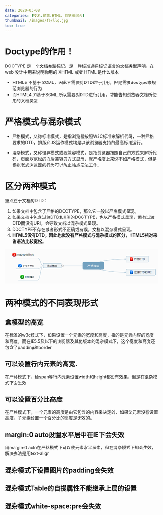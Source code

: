 ```yaml
---
date: 2020-03-08
categories: [技术,前端,HTML、浏览器综合]
thumbnail: /images/fe/llq.jpg
toc: true
---
```


# Doctype的作用！
DOCTYPE 是一个文档类型标记，是一种标准通用标记语言的文档类型声明，在 web 设计中用来说明你用的 XHTML 或者 HTML 是什么版本

- HTML5 不基于 SGML，因此不需要对DTD进行引用，但是需要doctype来规范浏览器的行为
- 而HTML4.01基于SGML,所以需要对DTD进行引用，才能告知浏览器文档所使用的文档类型

<!--more-->

# 严格模式与混杂模式
- 严格模式，又称标准模式，是指浏览器按照W3C标准来解析代码，一种严格要求的DTD，排版和JS运作模式均是以该浏览器支持的最高标准运行。

- 混杂模式，又称怪异模式或者兼容模式，是指浏览器按照自己的方式来解析代码，页面以宽松的向后兼容的方式显示，就严格度上来说不如严格模式，但是模拟老式浏览器的行为可以防止站点无法工作。

# 区分两种模式
重点在于文档的DTD：
1. 如果文档中包含了严格的DOCTYPE，那么它一般以严格模式呈现。
2. 如果文档中包含过渡DTD和URI的DOCTYPE，也以严格模式呈现，但有过渡DTD而没有URI，会导致文档以混杂模式呈现。
3. DOCTYPE不存在或者形式不正确或有误，文档以混杂模式呈现。
4. **HTML5没有DTD，因此也就没有严格模式与混杂模式的区分，HTML5相对来说语法比较宽松**。

![](/images/assets/20200308170317376.png)
# 两种模式的不同表现形式
## 盒模型的高宽
在标准的w3c模式下，如果设置一个元素的宽度和高度，指的是元素内容的宽度和高度。而在IE5.5及以下的浏览器及其他版本的混杂模式下，这个宽度和高度还包含了padding和border

## 可以设置行内元素的高宽.
在严格模式下，给span等行内元素设置width和height都没有效果，但是在混杂模式下会生效

## 可以设置百分比高度
在严格模式下，一个元素的高度是由它包含的内容来决定的，如果父元素没有设置高度，子元素设置一个百分比的高度是无效的。

## margin:0 auto设置水平居中在IE下会失效
用margin:0 auto在严格模式下可以使元素水平居中，但在混杂模式下却会失效，解决办法是用text-align

## 混杂模式下设置图片的padding会失效
## 混杂模式Table的自提属性不能继承上层的设置
## 混杂模式white-space:pre会失效
